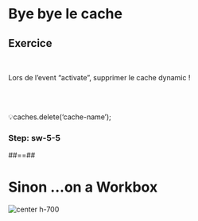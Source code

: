 <!-- .slide: class="exercice" -->

# Bye bye le cache

## Exercice

<br>

Lors de l’event “activate”, supprimer le cache dynamic !

<br><br>

💡caches.delete(‘cache-name’);

### Step: sw-5-5

##==##

# Sinon ...on a Workbox

![center h-700](./assets/images/workbox.png)
